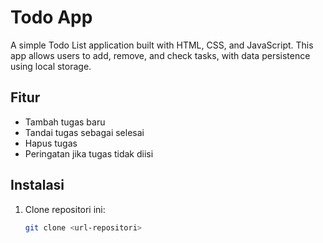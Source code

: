# Todo App

A simple Todo List application built with HTML, CSS, and JavaScript. This app allows users to add, remove, and check tasks, with data persistence using local storage.

## Fitur
- Tambah tugas baru
- Tandai tugas sebagai selesai
- Hapus tugas
- Peringatan jika tugas tidak diisi

## Instalasi
1. Clone repositori ini:
   ```bash
   git clone <url-repositori>
